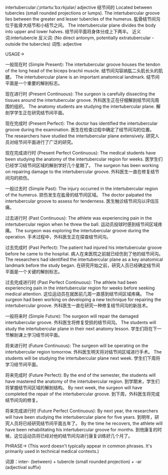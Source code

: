 intertubercular:/ˌɪntərtuːˈbɜːrkjʊlər/
adjective
结节间的
Located between tubercles (small rounded projections or lumps).
The intertubercular groove lies between the greater and lesser tubercles of the humerus.  肱骨结节间沟位于肱骨大结节和小结节之间。
The intertubercular plane divides the body into upper and lower halves. 结节间平面将身体分成上下两半。
近义词:intertubercle
反义词: (No direct antonym, potentially extratubercular - outside the tubercles)
词性: adjective


USAGE->

一般现在时 (Simple Present):
The intertubercular groove houses the tendon of the long head of the biceps brachii muscle. 结节间沟容纳肱二头肌长头的肌腱。
The intertubercular plane is an important anatomical landmark. 结节间平面是一个重要的解剖标志。


现在进行时 (Present Continuous):
The surgeon is carefully dissecting the tissues around the intertubercular groove. 外科医生正在仔细解剖结节间沟周围的组织。
The anatomy students are studying the intertubercular plane. 解剖学学生正在研究结节间平面。


现在完成时 (Present Perfect):
The doctor has identified the intertubercular groove during the examination. 医生在检查过程中确定了结节间沟的位置。
The researchers have studied the intertubercular plane extensively. 研究人员对结节间平面进行了广泛的研究。


现在完成进行时 (Present Perfect Continuous):
The medical students have been studying the anatomy of the intertubercular region for weeks. 医学生们已经学习结节间区域的解剖学好几个星期了。
The surgeon has been working on repairing damage to the intertubercular groove.  外科医生一直在修复结节间沟的损伤。


一般过去时 (Simple Past):
The injury occurred in the intertubercular region of the humerus.  损伤发生在肱骨的结节间区域。
The doctor palpated the intertubercular groove to assess for tenderness. 医生触诊结节间沟以评估压痛。


过去进行时 (Past Continuous):
The athlete was experiencing pain in the intertubercular region when he threw the ball.  运动员投球时感到结节间区域疼痛。
The surgeon was exploring the intertubercular groove during the operation.  手术过程中，外科医生正在探查结节间沟。


过去完成时 (Past Perfect):
The patient had injured his intertubercular groove before he came to the hospital. 病人在来医院之前就已经伤到了他的结节间沟。
The researchers had identified the intertubercular plane as a key anatomical landmark before the study began.  在研究开始之前，研究人员已经确定结节间平面是一个关键的解剖标志。


过去完成进行时 (Past Perfect Continuous):
The athlete had been experiencing pain in the intertubercular region for weeks before seeking medical attention.  这位运动员在就医前几周一直感到结节间区域疼痛。
The surgeon had been working on developing a new technique for repairing the intertubercular groove.  外科医生一直在研究一种修复结节间沟的新技术。


一般将来时 (Simple Future):
The surgeon will repair the damaged intertubercular groove.  外科医生将修复受损的结节间沟。
The students will study the intertubercular plane in their next anatomy lesson. 学生们将在下一节解剖课上学习结节间平面。


将来进行时 (Future Continuous):
The surgeon will be operating on the intertubercular region tomorrow. 外科医生明天将对结节间区域进行手术。
The students will be studying the intertubercular plane next week. 学生们下周将学习结节间平面。


将来完成时 (Future Perfect):
By the end of the semester, the students will have mastered the anatomy of the intertubercular region. 到学期末，学生们将掌握结节间区域的解剖结构。
By next week, the surgeon will have completed the repair of the intertubercular groove. 到下周，外科医生将完成结节间沟的修复。


将来完成进行时 (Future Perfect Continuous):
By next year, the researchers will have been studying the intertubercular plane for five years.  到明年，研究人员将已经研究结节间平面五年了。
By the time he recovers, the athlete will have been rehabilitating his intertubercular groove for months. 到他康复的时候，这位运动员将已经对他的结节间沟进行康复训练好几个月了。


PHRASE-> (This word doesn't typically appear in common phrases.  It's primarily used in technical medical contexts.)


词源：inter- (between) + tubercle (small rounded projection) + -ar (adjectival suffix)
